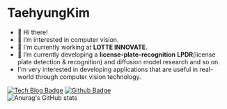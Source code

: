 # TaehyungKim
- 👋  Hi there!
- 👀 I’m interested in computer vision.<br>
- 🔭  I'm currently working at **LOTTE INNOVATE**.
- 🌱  I’m currently developing a **license-plate-recognition** **LPDR**(license plate detection & recognition) and diffusion model research and so on.
- I'm very interested in developing applications that are useful in real-world through computer vision technology.

[![Tech Blog Badge](http://img.shields.io/badge/-Tech%20blog-black?style=flat-square&logo=tistory&link=https://boysboy3.tistory.com)](https://boysboy3.tistory.com/)
[![Github Badge](http://img.shields.io/badge/-github-black?style=flat-square&logo=github&link=https://github.com/kimtaehyeong)](https://github.com/kimtaehyeong/)<br>
![Anurag's GitHub stats](https://github-readme-stats.vercel.app/api?username=taehyung-cv&hide=contribs,prs)
<!---
taehyung-cv/taehyung-cv is a ✨ special ✨ repository because its `README.md` (this file) appears on your GitHub profile.
You can click the Preview link to take a look at your changes.
--->
